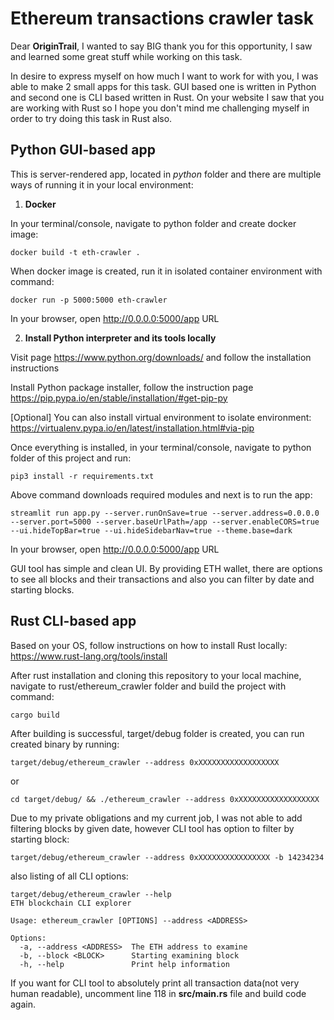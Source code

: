 # Ethereum transactions crawler task

Dear **OriginTrail**, I wanted to say BIG thank you for this opportunity, I saw and learned some great stuff while working on this task.

In desire to express myself on how much I want to work for with you, I was able to make 2 small apps for this task. GUI based one is written in Python and second one is CLI based written in Rust. On your website I saw that you are working with Rust so I hope you don't mind me challenging myself in order to try doing this task in Rust also.


## Python GUI-based app

This is server-rendered app, located in *python* folder and there are multiple ways of running it in your local environment:
1. **Docker**

In your terminal/console, navigate to python folder and create docker image:
```
docker build -t eth-crawler . 
```
When docker image is created, run it in isolated container environment with command:
```
docker run -p 5000:5000 eth-crawler
```
In your browser, open http://0.0.0.0:5000/app URL



2. **Install Python interpreter and its tools locally**

Visit page https://www.python.org/downloads/ and follow the installation instructions

Install Python package installer, follow the instruction page https://pip.pypa.io/en/stable/installation/#get-pip-py 

[Optional] You can also install virtual environment to isolate environment: https://virtualenv.pypa.io/en/latest/installation.html#via-pip

Once everything is installed, in your terminal/console, navigate to python folder of this project and run:
```
pip3 install -r requirements.txt
```
Above command downloads required modules and next is to run the app:
```
streamlit run app.py --server.runOnSave=true --server.address=0.0.0.0 --server.port=5000 --server.baseUrlPath=/app --server.enableCORS=true --ui.hideTopBar=true --ui.hideSidebarNav=true --theme.base=dark
```
In your browser, open http://0.0.0.0:5000/app URL





GUI tool has simple and clean UI. By providing ETH wallet, there are options to see all blocks and their transactions and also you can filter by date and starting blocks.




## Rust CLI-based app

Based on your OS, follow instructions on how to install Rust locally: https://www.rust-lang.org/tools/install

After rust installation and  cloning this repository to your local machine, navigate to rust/ethereum_crawler folder and build the project with command:
```
cargo build
```
After building is successful, target/debug folder is created, you can run created binary by running:
```
target/debug/ethereum_crawler --address 0xXXXXXXXXXXXXXXXXXX
```
or
```
cd target/debug/ && ./ethereum_crawler --address 0xXXXXXXXXXXXXXXXXXX
```


Due to my private obligations and my current job, I was not able to add filtering blocks by given date, however CLI tool has option to filter by starting block:
```
target/debug/ethereum_crawler --address 0xXXXXXXXXXXXXXXXX -b 14234234
```
also listing of all CLI options:
```
target/debug/ethereum_crawler --help                                                          
ETH blockchain CLI explorer

Usage: ethereum_crawler [OPTIONS] --address <ADDRESS>

Options:
  -a, --address <ADDRESS>  The ETH address to examine
  -b, --block <BLOCK>      Starting examining block
  -h, --help               Print help information
```                                                                                                                                                                  
If you want for CLI tool to absolutely print all transaction data(not very human readable), uncomment line 118 in **src/main.rs** file and build code again.
















